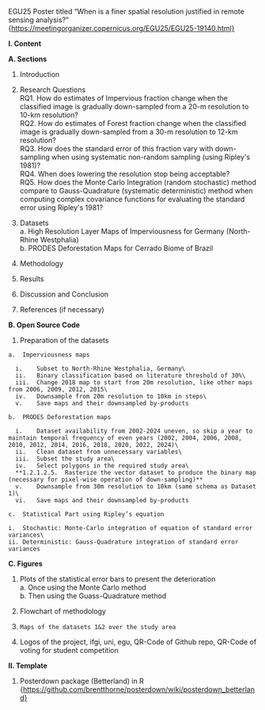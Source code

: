 EGU25 Poster titled “When is a finer spatial resolution justified in remote sensing analysis?” {https://meetingorganizer.copernicus.org/EGU25/EGU25-19140.html}

**I.	Content**

**A.	Sections**

  1. Introduction

  2. Research Questions\
     RQ1.   How do estimates of Impervious fraction change when the classified image is gradually down-sampled from a 20-m resolution to 10-km resolution? \
     RQ2.  How do estimates of Forest fraction change when the classified image is gradually down-sampled from a 30-m resolution to 12-km resolution? \
     RQ3.	How does the standard error of this fraction vary with down-sampling when using systematic non-random sampling (using Ripley's 1981)?\
     RQ4.	When does lowering the resolution stop being acceptable?\
     RQ5.   How does the Monte Carlo Integration (random stochastic) method compare to Gauss-Quadrature (systematic deterministic) method when computing complex covariance functions for evaluating the standard error using Ripley's 1981?
       
  3. Datasets\
     a.	High Resolution Layer Maps of Imperviousness for Germany (North-Rhine Westphalia)\
     b. PRODES Deforestation Maps for Cerrado Biome of Brazil
  
  4. Methodology
  
  5. Results
  
  6. Discussion and Conclusion

  7. References (if necessary) 

**B.	Open Source Code**

  1.	Preparation of the datasets
  
    a.	Imperviousness maps
    
      i.	Subset to North-Rhine Westphalia, Germany\
      ii.	Binary classification based on literature threshold of 30%\
      iii.	Change 2018 map to start from 20m resolution, like other maps from 2006, 2009, 2012, 2015\
      iv.	Downsample from 20m resolution to 10km in steps\
      v.	Save maps and their downsampled by-products
    
    b.	PRODES Deforestation maps
    
      i.	Dataset availability from 2002-2024 uneven, so skip a year to maintain temporal frequency of even years (2002, 2004, 2006, 2008, 2010, 2012, 2014, 2016, 2018, 2020, 2022, 2024)\
      ii.	Clean dataset from unnecessary variables\
      iii.	Subset the study area\
      iv.	Select polygons in the required study area\
      **1.2.1.2.5.	Rasterize the vector dataset to produce the binary map (necessary for pixel-wise operation of down-sampling)**
      v.	Downsample from 30m resolution to 10km (same schema as Dataset 1)\
      vi.	Save maps and their downsampled by-products
      
    c.	Statistical Part using Ripley’s equation
    
    i.	Stochastic: Monte-Carlo integration of equation of standard error variances\
    ii.	Deterministic: Gauss-Quadrature integration of standard error variances


**C.	Figures**

  1.	Plots of the statistical error bars to present the deterioration\
    a.	Once using the Monte Carlo method\
    b.	Then using the Guass-Quadrature method
  
  2.	Flowchart of methodology
  
  3.	 Maps of the datasets 1&2 over the study area
  
  4.	Logos of the project, ifgi, uni, egu, QR-Code of Github repo, QR-Code of voting for student competition

**II.	Template**

  1.	Posterdown package (Betterland) in R {https://github.com/brentthorne/posterdown/wiki/posterdown_betterland}
